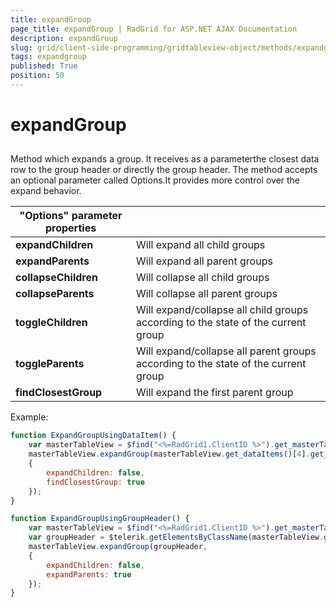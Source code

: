 ```yaml
---
title: expandGroup
page_title: expandGroup | RadGrid for ASP.NET AJAX Documentation
description: expandGroup
slug: grid/client-side-programming/gridtableview-object/methods/expandgroup
tags: expandgroup
published: True
position: 50
---
```


# expandGroup



## 

Method which expands a group. It receives as a parameterthe closest data row to the group header or directly the group header. The method accepts an optional parameter called Options.It provides more control over the expand behavior.


|  **"Options" parameter properties**  |  |
| ------ | ------ |
| **expandChildren** |Will expand all child groups|
| **expandParents** |Will expand all parent groups|
| **collapseChildren** |Will collapse all child groups|
| **collapseParents** |Will collapse all parent groups|
| **toggleChildren** |Will expand/collapse all child groups according to the state of the current group|
| **toggleParents** |Will expand/collapse all parent groups according to the state of the current group|
| **findClosestGroup** |Will expand the first parent group|

Example:

````JavaScript
function ExpandGroupUsingDataItem() {
    var masterTableView = $find("<%=RadGrid1.ClientID %>").get_masterTableView();
    masterTableView.expandGroup(masterTableView.get_dataItems()[4].get_element(),
    {
        expandChildren: false,
        findClosestGroup: true
    });
}

function ExpandGroupUsingGroupHeader() {
    var masterTableView = $find("<%=RadGrid1.ClientID %>").get_masterTableView();
    var groupHeader = $telerik.getElementsByClassName(masterTableView.get_element(), "rgGroupHeader")[4];
    masterTableView.expandGroup(groupHeader,
    {
        expandChildren: false,
        expandParents: true
    });
}
````


